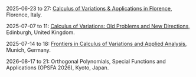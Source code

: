 2025-06-23 to 27: [Calculus of Variations & Applications in Florence](https://cvgmt.sns.it/news/120/ "The conference explores calculus of variations, focusing on applications in physical systems. Topics include energy functionals, nonlinear PDEs, and shape optimization. Discussions cover modeling fluid dynamics, elasticity, and quantum mechanics, advancing mathematical techniques for complex phenomena."), Florence, Italy.

2025-07-07 to 11: [Calculus of Variations: Old Problems and New Directions](https://www.icms.org.uk/CalculusOfVariations "Celebrating Jan Kristensen’s contributions, the conference explores calculus of variations, addressing classical and modern problems. Topics include regularity theory, nonlinear PDEs, and optimal transport. Discussions cover applications in materials science and quantum mechanics, emphasizing new mathematical directions."), Edinburgh, United Kingdom.

2025-07-14 to 18: [Frontiers in Calculus of Variations and Applied Analysis](https://cvgmt.sns.it/event/993/ "The conference explores calculus of variations and applied analysis, focusing on physical applications. Topics include nonlinear PDEs, optimal control, and energy minimization. Discussions cover modeling fluid dynamics, materials science, and quantum systems, advancing mathematical techniques."), Munich, Germany.

2026-08-17 to 21: Orthogonal Polynomials, Special Functions and Applications (OPSFA 2026), Kyoto, Japan.

